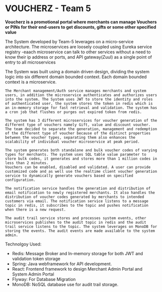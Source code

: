 # VOUCHERZ - Team 5

**Voucherz is a promotional portal where merchants can manage Vouchers or PINs for their end-users to get discounts, gifts or some other specified value**

The System developed by Team-5 leverages on a micro-service architecture.  The microservices are loosely coupled using Eureka service registry -eaach microservice can talk to other services without a need to know their ip address or ports,  and API gateway(Zuul) as a single point of entry to all microservices

The System was built using a domain driven design, dividing the system logic into six different domain bounded context. Each domain bounded context is a microservice.

```
The Merchant management/Auth service manages merchants and system users, in addition the microservice authenticates and authorizes users into the system. The System uses JWT to store the identity and roles of authenticated user, the system stores the token in redis which is an in-memory storage for fast retrieval and validation. The system has a cron job that flushes or purges out expired token from redis.
```

```
The system has 3 different microservices for voucher generation of the different type of vouchers namely Gift, value and discount voucher. The team decided to separate the generation, management and redemption of the different type of voucher because of the distinct properties between the voucher types, separating them also enhances the scalability of individual voucher microservice at peak period.

The system generates both standalone and bulk voucher codes of varying types for merchants. The system uses SQL table value parameter to store bulk codes, it generates and stores more than 1 million codes in less than 2 minutes.
Vouchers can be enabled, disabled and validated. A user can provide customized code and as well use the realtime client voucher generation service to dynamically generate vouchers based on specified configuration.
```

```
The notification service handles the generation and distribution of email notification to newly registered merchants. It also handles the distribution of voucher codes generated by merchants to intended customers via email. The notification service listens to a message topic in redis, it subscribes to the topic and pushes notification when there is a new request.
```

```
The audit trail service stores and processes system events, other microservices publishes to the audit topic in redis and the audit trail service listens to the topic. The system leverages on MonoDB for storing the events. The audit events are made available to the system 
admin.
```

Technolgoy Used:
- Redis: Message Broker and In-memory storage for both JWT and validation token storage
- Spring: Java webframework for API development.
- React: Frontend framework to design Merchant Admin Portal and System Admin Portal
- Flyway: For Database Migration 
- MonoDB: NoSQL database use for audit trail storage.
